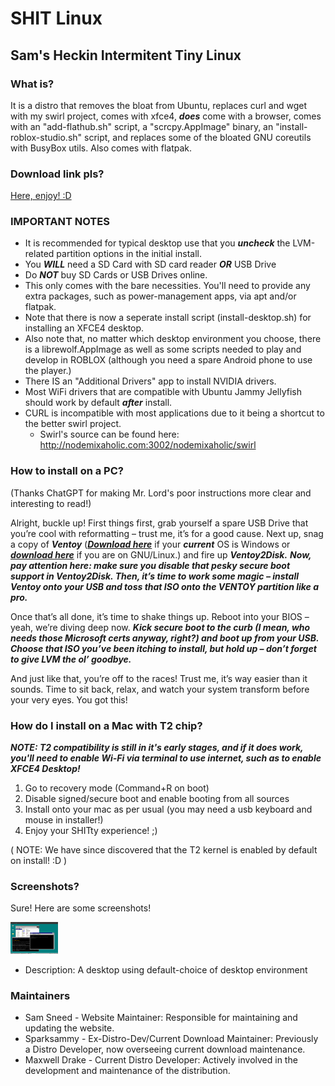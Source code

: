 # SHIT Linux
## Sam's Heckin Intermitent Tiny Linux
### What is?

It is a distro that removes the bloat from Ubuntu, replaces curl and wget with my swirl project, comes with xfce4, ***does*** come with a browser, comes with an "add-flathub.sh" script, a "scrcpy.AppImage" binary, an "install-roblox-studio.sh" script, and replaces some of the bloated GNU coreutils with BusyBox utils. Also comes with flatpak.

### Download link pls?

[Here, enjoy! :D](https://sparksammy.com/shit-linux.iso)

### IMPORTANT NOTES

* It is recommended for typical desktop use that you ***uncheck*** the LVM-related partition options in the initial install.
* You ***WILL*** need a SD Card with SD card reader ***OR*** USB Drive
* Do ***NOT*** buy SD Cards or USB Drives online.
* This only comes with the bare necessities. You'll need to provide any extra packages, such as power-management apps, via apt and/or flatpak.
* Note that there is now a seperate install script (install-desktop.sh) for installing an XFCE4 desktop.
* Also note that, no matter which desktop environment you choose, there is a librewolf.AppImage as well as some scripts needed to play and develop in ROBLOX (although you need a spare Android phone to use the player.)
* There IS an "Additional Drivers" app to install NVIDIA drivers.
* Most WiFi drivers that are compatible with Ubuntu Jammy Jellyfish should work by default ***after*** install.
* CURL is incompatible with most applications due to it being a shortcut to the better swirl project.
  * Swirl's source can be found here: http://nodemixaholic.com:3002/nodemixaholic/swirl

### How to install on a PC? 

(Thanks ChatGPT for making Mr. Lord's poor instructions more clear and interesting to read!)

Alright, buckle up! First things first, grab yourself a spare USB Drive that you’re cool with reformatting – trust me, it’s for a good cause. Next up, snag a copy of ***Ventoy*** (***[Download here](https://sourceforge.net/projects/ventoy/files/v1.0.97/ventoy-1.0.97-windows.zip/download)*** if your ***current*** OS is Windows or ***[download here](https://sourceforge.net/projects/ventoy/files/v1.0.97/ventoy-1.0.97-windows.zip/download)*** if you are on GNU/Linux.) and fire up ***Ventoy2Disk.*** ***Now, pay attention here: make sure you disable that pesky secure boot support in Ventoy2Disk. Then, it’s time to work some magic – install Ventoy onto your USB and toss that ISO onto the VENTOY partition like a pro.***

Once that’s all done, it’s time to shake things up. Reboot into your BIOS – yeah, we’re diving deep now. ***Kick secure boot to the curb (I mean, who needs those Microsoft certs anyway, right?) and boot up from your USB. Choose that ISO you’ve been itching to install, but hold up – don’t forget to give LVM the ol’ goodbye.***

And just like that, you’re off to the races! Trust me, it’s way easier than it sounds. Time to sit back, relax, and watch your system transform before your very eyes. You got this!

### How do I install on a Mac with T2 chip?

***NOTE: T2 compatibility is still in it's early stages, and if it does work, you'll need to enable Wi-Fi via terminal to use internet, such as to enable XFCE4 Desktop!***

1. Go to recovery mode (Command+R on boot)
2. Disable signed/secure boot and enable booting from all sources
3. Install onto your mac as per usual (you may need a usb keyboard and mouse in installer!)
4. Enjoy your SHITty experience! ;)

( NOTE: We have since discovered that the T2 kernel is enabled by default on install! :D )

### Screenshots?

Sure! Here are some screenshots!

<img src="desktopV2.png" width="15%">

* Description: A desktop using default-choice of desktop environment

### Maintainers

* Sam Sneed - Website Maintainer: Responsible for maintaining and updating the website.
* Sparksammy - Ex-Distro-Dev/Current Download Maintainer: Previously a Distro Developer, now overseeing current download maintenance.
* Maxwell Drake - Current Distro Developer: Actively involved in the development and maintenance of the distribution.
